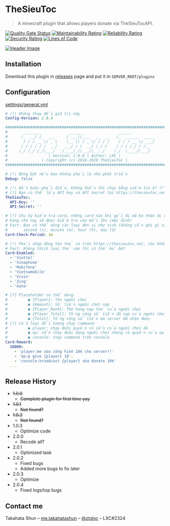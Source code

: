 # TheSieuToc
> A minecraft plugin that allows players donate via TheSieuTocAPI.

[![Quality Gate Status](https://sonarcloud.io/api/project_badges/measure?project=TheSieuToc&metric=alert_status)](https://sonarcloud.io/dashboard?id=TheSieuToc)
[![Maintainability Rating](https://sonarcloud.io/api/project_badges/measure?project=TheSieuToc&metric=sqale_rating)](https://sonarcloud.io/dashboard?id=TheSieuToc)
[![Reliability Rating](https://sonarcloud.io/api/project_badges/measure?project=TheSieuToc&metric=reliability_rating)](https://sonarcloud.io/dashboard?id=TheSieuToc)
[![Security Rating](https://sonarcloud.io/api/project_badges/measure?project=TheSieuToc&metric=security_rating)](https://sonarcloud.io/dashboard?id=TheSieuToc)
[![Lines of Code](https://sonarcloud.io/api/project_badges/measure?project=TheSieuToc&metric=ncloc)](https://sonarcloud.io/dashboard?id=TheSieuToc)

[![Header Image](header.png)](header.png)

## Installation
Download this plugin in [releases][releases] page and put it in `SERVER_ROOT/plugins`

## Configuration
[settings/general.yml][settings-general]
```yaml
# /!\ Không thay đổi giá trị này
Config-Version: 2.0.4

########################################################################
#       ________            _____ _               ______               #
#      /_  __/ /_  ___     / ___/(____  __  __   /_  ______  _____     #
#       / / / __ \/ _ \    \__ \/ / _ \/ / / /    / / / __ \/ ___/     #
#      / / / / / /  __/   ___/ / /  __/ /_/ /    / / / /_/ / /__       #
#     /_/ /_/ /_/\___/   /____/_/\___/\__._/    /_/  \____/\___/       #
#                  | Version: 2.0.0 | Author: LXC |                    #
#               | Copyright (c) 2018-2020 TheSieuToc |                 #
########################################################################

# /!\ Đừng bật nếu bạn không phải là nhà phát triển
Debug: false

# /!\ Bắt buộc phải điền, không điền thì chạy bằng niềm tin à? (╯°□°）╯︵ ┻━┻
# [?] Bạn có thể lấy API key và API Secret tại https://thesieutoc.net/tich-hop-nap-the.html
TheSieuToc:
  API-Key: ''
  API-Secret: ''

# [?] Chu kỳ kiểm tra card, những card nào khi gửi đi mà ko nhận dc response ngay thì vào hàng chờ
# hàng chờ này sẽ được kiểm tra vào mỗi 10s (mặc định)
# Fact: Bạn có thể dùng các loại đơn vị như tick (không cần ghi gì sau số), milisecond (ms),
#       second (s), minute (m), hour (h), day (d)
Card-Check-Period: 1m

# /!\ Phải nhập đúng tên thẻ có trên https://thesieutoc.net, còn không thì cứ để mặc định
# Fact: Không thích loại thẻ nào thì có thể bỏ bớt
Card-Enabled:
  - 'Viettel'
  - 'Vinaphone'
  - 'Mobifone'
  - 'Vietnamobile'
  - 'Vcoin'
  - 'Zing'
  - 'Gate'

# [?] Placeholder có thể dùng:
#         ● {Player}: Tên người chơi
#         ● {Amount}: Số tiền người chơi nạp
#         ● {Player_Rank}: Thứ hạng nạp thẻ của người chơi
#         ● {Player_Total}: Tổng cộng số tiền đã nạp của người chơi
#         ● {Total}: Tổng cộng số tiền mà server đã nhận được
# [?] Có 3 loại đối tượng chạy command:
#         ● player: chạy dưới quyền có sẵn của người chơi đó
#         ● op: vẫn chạy dưới dạng người chơi nhưng có quyền của op
#         ● console: chạy command trên console
Card-Reward:
  10000:
    - 'player:me vừa cống hiến 10k cho server!!'
    - 'op:p give {player} 10';
    - 'console:broadcast {player} vừa donate 10k'
  ...
```

## Release History

* ~~1.0.0~~
    * ~~Complete plugin for first time yay~~
* ~~1.0.1~~
    * ~~Not found?~~
* ~~1.0.2~~
    * ~~Not found?~~
* 1.0.3
    * Optimize code
* 2.0.0
    * Recode all?
* 2.0.1
    * Optimized task
* 2.0.2
    * Fixed bugs
    * Added more bugs to fix later
* 2.0.3
    * Optimize
* 2.0.4
    * Fixed logs/top bugs
    
## Contact me

Takahata Shun – [me.takahatashun][facebook] – [@ztglxc][twitter] – LXC#2324

<!-- Markdown link & img dfn's -->
[releases]: https://github.com/takahatashun/TheSieuToc/releases/latest
[settings-general]: https://github.com/takahatashun/TheSieuToc/blob/master/src/main/resources/settings/general.yml
[languages-messages]: https://github.com/takahatashun/TheSieuToc/blob/master/src/main/resources/languages/messages.yml
[ui-chat]: https://github.com/takahatashun/TheSieuToc/blob/master/src/main/resources/ui/chat.yml
[facebook]: https://www.facebook.com/100022162512692
[twitter]: https://twitter.com/i/user/962282900031877120